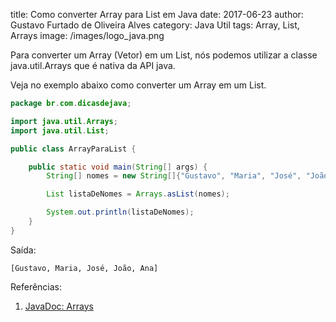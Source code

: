 title: Como converter Array para List em Java
date: 2017-06-23
author: Gustavo Furtado de Oliveira Alves
category: Java Util
tags: Array, List, Arrays
image: /images/logo_java.png

Para converter um Array (Vetor) em um List, nós podemos utilizar a classe java.util.Arrays
que é nativa da API java.

Veja no exemplo abaixo como converter um Array em um List.

```java
package br.com.dicasdejava;

import java.util.Arrays;
import java.util.List;

public class ArrayParaList {

	public static void main(String[] args) {
		String[] nomes = new String[]{"Gustavo", "Maria", "José", "João", "Ana"};

		List listaDeNomes = Arrays.asList(nomes);

		System.out.println(listaDeNomes);
	}
}

```

Saída:

```
[Gustavo, Maria, José, João, Ana]
```

Referências:

1. [JavaDoc: Arrays](https://docs.oracle.com/javase/8/docs/api/java/util/Arrays.html)
